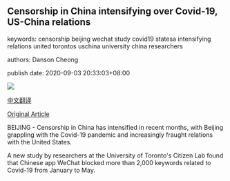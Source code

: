 ## Censorship in China intensifying over Covid-19, US-China relations

keywords: censorship beijing wechat study covid19 statesa intensifying relations united torontos uschina university china researchers

authors: Danson Cheong

publish date: 2020-09-03 20:33:03+08:00

![](https://www.straitstimes.com/sites/default/files/styles/x_large/public/articles/2020/09/03/yq-wechat-03092024.jpg?itok=hDSE6Sr5)

[中文翻译](Censorship%20in%20China%20intensifying%20over%20Covid-19%2C%20US-China%20relations_zh.md)

[Original Article](https://www.straitstimes.com/asia/east-asia/censorship-in-china-intensifying-over-covid-19-us-china-relations)

BEIJING - Censorship in China has intensified in recent months, with Beijing grappling with the Covid-19 pandemic and increasingly fraught relations with the United States.

A new study by researchers at the University of Toronto's Citizen Lab found that Chinese app WeChat blocked more than 2,000 keywords related to Covid-19 from January to May.